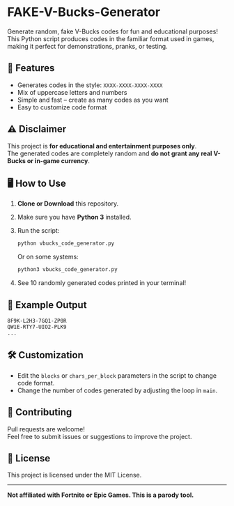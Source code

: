 # FAKE-V-Bucks-Generator

Generate random, fake V-Bucks codes for fun and educational purposes!  
This Python script produces codes in the familiar format used in games, making it perfect for demonstrations, pranks, or testing.

## 🚀 Features

- Generates codes in the style: `XXXX-XXXX-XXXX-XXXX`
- Mix of uppercase letters and numbers
- Simple and fast – create as many codes as you want
- Easy to customize code format

## ⚠️ Disclaimer

This project is **for educational and entertainment purposes only**.  
The generated codes are completely random and **do not grant any real V-Bucks or in-game currency**.

## 🖥️ How to Use

1. **Clone or Download** this repository.
2. Make sure you have **Python 3** installed.
3. Run the script:

   ```bash
   python vbucks_code_generator.py
   ```

   Or on some systems:
   ```bash
   python3 vbucks_code_generator.py
   ```

4. See 10 randomly generated codes printed in your terminal!

## 📄 Example Output

```
8F9K-L2H3-7GQ1-ZP0R
QW1E-RTY7-UIO2-PLK9
...
```

## 🛠️ Customization

- Edit the `blocks` or `chars_per_block` parameters in the script to change code format.
- Change the number of codes generated by adjusting the loop in `main`.

## 🤝 Contributing

Pull requests are welcome!  
Feel free to submit issues or suggestions to improve the project.

## 📃 License

This project is licensed under the MIT License.

---

**Not affiliated with Fortnite or Epic Games. This is a parody tool.**
